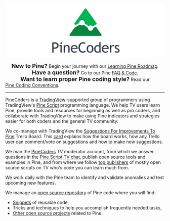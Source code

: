![logo](PineCoders.png "PineCoders")


<div align="center"><font size="+1"><strong>New to Pine?</strong></font> Begin your journey with our <a href="https://github.com/pinecoders/pine-utils/blob/master/guides/learning_pine_roadmap/README.md">Learning Pine Roadmap</a>.</div>

<div align="center"><font size="+1"><strong>Have a question?</strong></font> Go to our Pine <a href="https://pinecoders.github.io/FAQ_and_Code.md">FAQ & Code</a>.</div>

<div align="center"><font size="+1"><strong>Want to learn proper Pine coding style?</strong></font> Read our </div><a href="https://github.com/pinecoders/pine-utils/tree/master/guides/coding_conventions/README.md">Pine Coding Conventions</a>.</div>

---

PineCoders is a [TradingView](https://www.tradingview.com/)-supported group of programmers using TradingView's [Pine Script](https://www.tradingview.com/pine-script-docs/en/v4/Introduction.html) programming language. We help TV users learn Pine, provide tools and resources for beginning as well as pro coders, and collaborate with TradingView to make using Pine indicators and strategies easier for both coders and the general TV community.

We co-manage with TradingView the [Suggestions For Improvements To Pine](https://trello.com/b/Jmv6c8Cx) Trello Board. This [card](https://trello.com/c/r0jKAKhK) explains how the board works, how any Trello user can comment/vote on suggestions and how to make new suggestions.

We man the [PineCoders](https://www.tradingview.com/u/PineCoders/#published-scripts) TV moderator account, from which we answer questions in the [Pine Script TV chat](https://www.tradingview.com/chat/#BfmVowG1TZkKO235), publish open source tools and examples in Pine, and from where we follow [top publishers](https://www.tradingview.com/u/PineCoders/#following-people) of mostly open source scripts on TV who's code you can learn much from.

We work daily with the Pine team to identify and validate anomalies and test upcoming new features.

We manage an [open source repository](https://github.com/pinecoders/pine-utils) of Pine code where you will find:
- [Snippets](https://github.com/pinecoders/pine-utils/tree/master/snippets) of reusable code,
- Tricks and techniques to help you accomplish frequently needed tasks,
- [Other open source projects](https://github.com/pinecoders) related to Pine.

